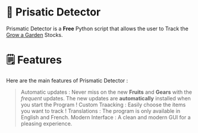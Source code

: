 # 🌱 Prisatic Detector
Prismatic Detector is a __Free__ Python script that allows the user to Track the [Grow a Garden](https://www.roblox.com/games/126884695634066/Grow-a-Garden) Stocks.

# 🗒️ Features
Here are the main features of Prismatic Detector : 
> Automatic updates : Never miss on the new __Fruits__ and __Gears__ with the _frequent_ updates. The new updates are **automatically** installed when you start the Program !
> Custom Traacking : Easily choose the items you want to track !
> Translations : The program is only available in English and French.
> Modern Interface : A clean and modern GUI for a pleasing experience.
